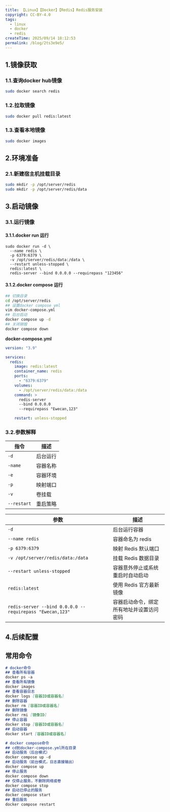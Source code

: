 ```yaml
---
title: 【Linux】【Docker】【Redis】Redis服务安装
copyright: CC-BY-4.0
tags:
  - linux
  - docker
  - redis
createTime: 2025/09/14 18:12:53
permalink: /blog/2ts3e9e5/
---
```


## 1.镜像获取

### 1.1.查询docker hub镜像

```bash
sudo docker search redis
```

### 1.2.拉取镜像

```bash
sudo docker pull redis:latest
```

### 1.3.查看本地镜像

```bash
sudo docker images
```

## 2.环境准备
### 2.1.新建宿主机挂载目录

```bash
sudo mkdir -p /opt/server/redis
sudo mkdir -p /opt/server/redis/data
```

## 3.启动镜像

### 3.1.运行镜像
#### 3.1.1.docker run 运行

```shell
sudo docker run -d \
  --name redis \
  -p 6379:6379 \
  -v /opt/server/redis/data:/data \
  --restart unless-stopped \
  redis:latest \
  redis-server --bind 0.0.0.0 --requirepass "123456"
```
#### 3.1.2.docker compose 运行

```bash
## 切换目录
cd /opt/server/redis
## 设置docker compose yml
vim docker-compose.yml
## 后台启动
docker compose up -d
## 关闭销毁
docker compose down
```

**docker-compose.yml**

```yaml
version: "3.9"

services:
  redis:
    image: redis:latest
    container_name: redis
    ports:
      - "6379:6379"
    volumes:
      - /opt/server/redis/data:/data
    command: >
      redis-server
      --bind 0.0.0.0
      --requirepass "Ewecan,123"

    restart: unless-stopped
```

### 3.2.参数解释

| 指令        | 描述     |
| ----------- | -------- |
| `-d`        | 后台运行 |
| `-name`     | 容器名称 |
| `-e`        | 容器环境 |
| `-p`        | 映射端口 |
| `-v`        | 卷挂载   |
| `--restart` | 重启策略 |

| 参数                                                     | 描述                                     |
| -------------------------------------------------------- | ---------------------------------------- |
| `-d`                                                     | 后台运行容器                             |
| `--name redis`                                           | 容器命名为 redis                         |
| `-p 6379:6379`                                           | 映射 Redis 默认端口                      |
| `-v /opt/server/redis/data:/data`                        | 挂载 Redis 数据目录                      |
| `--restart unless-stopped`                               | 容器意外停止或系统重启时自动启动         |
| `redis:latest`                                           | 使用 Redis 官方最新镜像                  |
| `redis-server --bind 0.0.0.0 --requirepass "Ewecan,123"` | 容器启动命令，绑定所有地址并设置访问密码 |

## 4.后续配置



## 常用命令

```markdown
# docker命令
## 查看所有容器
docker ps -a
## 查看所有镜像
docker images
## 查看容器日志
docker logs [容器ID或容器名]
## 删除容器
docker rm [容器ID或容器名]
## 删除镜像
docker rmi [镜像ID]
## 停止容器
docker stop [容器ID或容器名]
## 启动容器
docker start [容器ID或容器名]

# docker compose命令
## cd到docker-compose.yml所在目录
## 启动服务（后台模式）
docker compose up -d
## 启动服务（前台模式，日志直接输出）
docker compose up
## 停止服务
docker compose down
## 仅停止服务，不删除网络或卷
docker compose stop
## 启动已停止的服务
docker compose start
## 重启服务
docker compose restart
```


